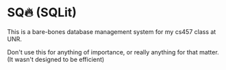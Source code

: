 # SQ🔥 (SQLit) 

This is a bare-bones database management system for my cs457 class at UNR.

Don't use this for anything of importance, or really anything for that matter. (It wasn't designed to be efficient)
